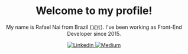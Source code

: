<div align="center">
  <h1>Welcome to my profile!</h1>

  <p>My name is Rafael Nai from Brazil (🇧🇷). I've been working as Front-End Developer since 2015.</p>
</div>

<div align="center">
  <a href="https://www.linkedin.com/in/rafaelnai/" target="_blank">
    <img src="https://img.shields.io/badge/linkedin-%230077B5.svg?&style=for-the-badge&logo=linkedin&logoColor=white" alt="Linkedin" />
  </a>
  
  <a href="https://medium.com/@rafaelnai" target="_blank">
    <img src="https://img.shields.io/badge/-Medium-000?&style=for-the-badge&logo=medium&logoColor=white" alt="Medium" />
  </a>
</div>
